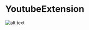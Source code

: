 # YoutubeExtension
![alt text](https://github.com/BelfoSamad/YoutubeExtension/blob/Morched23MJ/Growthy%20-%20Popup%20Screenshots/Intro.png)

